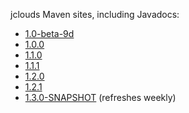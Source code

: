 jclouds Maven sites, including Javadocs:

* [1.0-beta-9d](http://www.jclouds.org/jclouds-maven-site/1.0-beta-9d/jclouds-multi/)
* [1.0.0](http://www.jclouds.org/jclouds-maven-site/1.0.0/jclouds-multi/)
* [1.1.0](http://www.jclouds.org/jclouds-maven-site/1.1.0/jclouds-multi/)
* [1.1.1](http://www.jclouds.org/jclouds-maven-site/1.1.1/jclouds-multi/)
* [1.2.0](http://www.jclouds.org/jclouds-maven-site/1.2.0/jclouds-multi/)
* [1.2.1](http://www.jclouds.org/jclouds-maven-site/1.2.1/jclouds-multi/)
* [1.3.0-SNAPSHOT](http://www.jclouds.org/jclouds-maven-site/1.3.0-SNAPSHOT/jclouds-multi/)  (refreshes weekly)